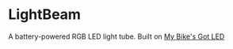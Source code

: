# LightBeam

A battery-powered RGB LED light tube.  Built on [My Bike's Got LED](https://mcqn.com/ibal234)


